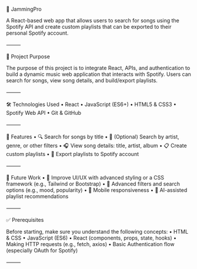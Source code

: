 


🎵 JammingPro

A React-based web app that allows users to search for songs using the Spotify API and create custom playlists that can be exported to their personal Spotify account.

⸻

📌 Project Purpose

The purpose of this project is to integrate React, APIs, and authentication to build a dynamic music web application that interacts with Spotify. Users can search for songs, view song details, and build/export playlists.

⸻

🛠️ Technologies Used
	•	React
	•	JavaScript (ES6+)
	•	HTML5 & CSS3
	•	Spotify Web API
	•	Git & GitHub

⸻

🚀 Features
	•	🔍 Search for songs by title
	•	🎤 (Optional) Search by artist, genre, or other filters
	•	🎧 View song details: title, artist, album
	•	📋 Create custom playlists
	•	🔗 Export playlists to Spotify account

⸻

🌱 Future Work
	•	🎨 Improve UI/UX with advanced styling or a CSS framework (e.g., Tailwind or Bootstrap)
	•	🔎 Advanced filters and search options (e.g., mood, popularity)
	•	📱 Mobile responsiveness
	•	🧠 AI-assisted playlist recommendations

⸻

✅ Prerequisites

Before starting, make sure you understand the following concepts:
	•	HTML & CSS
	•	JavaScript (ES6)
	•	React (components, props, state, hooks)
	•	Making HTTP requests (e.g., fetch, axios)
	•	Basic Authentication flow (especially OAuth for Spotify)

⸻

